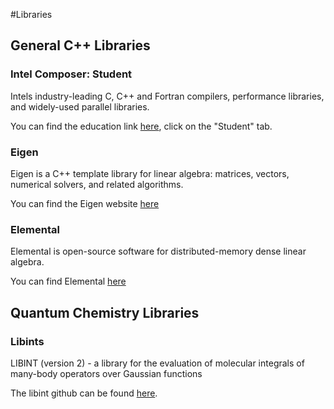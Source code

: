 #Libraries

## General C++ Libraries 

### Intel Composer: Student
Intels industry-leading C,  C++ and Fortran compilers, performance libraries, and widely-used parallel libraries.

You can find the education link [here](https://software.intel.com/en-us/intel-education-offerings), click on the "Student" tab.

### Eigen
Eigen is a C++ template library for linear algebra: matrices, vectors, numerical solvers, and related algorithms.

You can find the Eigen website [here](http://eigen.tuxfamily.org)

### Elemental
Elemental is open-source software for distributed-memory dense linear algebra.

You can find Elemental [here](http://libelemental.org)



## Quantum Chemistry Libraries

### Libints
LIBINT (version 2) - a library for the evaluation of molecular integrals of many-body operators over Gaussian functions

The libint github can be found [here](https://github.com/evaleev/libint).

